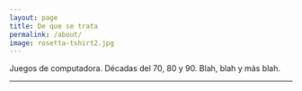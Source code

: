 ```yaml
---
layout: page
title: De que se trata
permalink: /about/
image: rosetta-tshirt2.jpg
---
```


Juegos de computadora. Décadas del 70, 80 y 90. Blah, blah y más blah.


***
